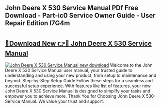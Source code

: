 ## John Deere X 530 Service Manual PDf Free Download - Part-ic0 Service Owner Guide - User Repair Edition l7G4m

# <h2><a href="http://bc95234.oget.top/?id=John+Deere+X+530+Service+Manual">🔗Download New 👉🔴 John Deere X 530 Service Manual</a></h2>

[![John Deere X 530 Service Manual new download](https://i.imgur.com/5g1atiW.png)](http://bc95234.oget.top/?id=John+Deere+X+530+Service+Manual)
Welcome to the John Deere X 530 Service Manual user manual, your trusted guide to understanding and using your new product, from setup to maintenance and beyond. Step-by-Step Setup Guide Follow these steps for a seamless and successful setup experience. With features like list of features, your new John Deere X 530 Service Manual is designed to simplify your tasks and empower you to achieve more. Thank You for Choosing John Deere X 530 Service Manual. We value your trust and support.
